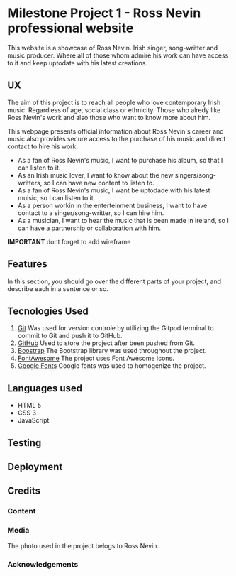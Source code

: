 # Milestone Project 1 - **Ross Nevin** professional website


This website is a showcase of Ross Nevin. Irish singer, song-writter and music producer. 
Where all of those whom admire his work can have access to it and keep uptodate with his latest creations. 

## UX

The aim of this project is to reach all people who love contemporary Irish music. Regardless of age, social class or ethnicity. Those who alredy like Ross Nevin's work and also those who want to know more about him. 

This webpage presents official information about Ross Nevin's career and music also provides secure access to the purchase of his music and direct contact to hire his work.


* As a fan of Ross Nevin's music, I want to purchase his album, so that I can listen to it.
* As an Irish music lover, I want to know about the new singers/song-writters, so I can have new content to listen to.
* As a fan of Ross Nevin's music, I want be uptodade with his latest muisic, so I can listen to it.
* As a person workin in the enterteinment business, I want to have contact to a singer/song-writter, so I can hire him.
* As a musician, I want to hear the music that is been made in ireland, so I can have a partnership or collaboration with him.

**IMPORTANT** dont forget to add wireframe

## Features

In this section, you should go over the different parts of your project, and describe each in a sentence or so.


## Tecnologies Used
1. [Git](https://git-scm.com/) Was used for version controle by utilizing the Gitpod terminal to commit to Git and push it to GitHub. 
2. [GitHub](https://github.com) Used to store the project after been pushed from Git.
3. [Boostrap](https://getbootstrap.com/) The Bootstrap library was used throughout the project.
4. [FontAwesome](https://fontawesome.com/) The project uses Font Awesome icons.
5. [Google Fonts](https://fonts.google.com/) Google fonts was used to homogenize the project.

## Languages used
* HTML 5
* CSS 3
* JavaScript

## Testing

## Deployment

## Credits
### Content
### Media
The photo used in the project belogs to Ross Nevin.

### Acknowledgements


